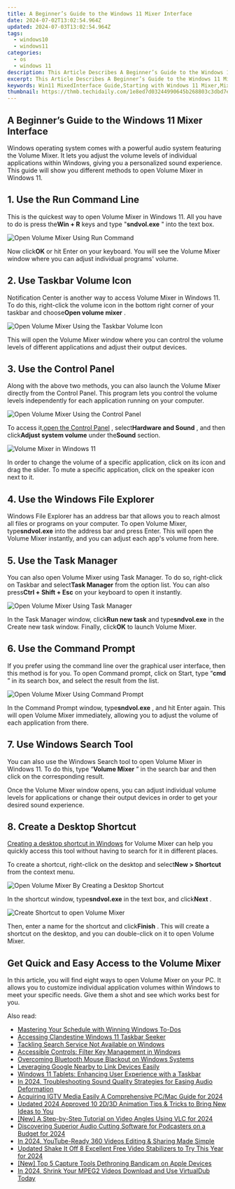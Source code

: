 ```yaml
---
title: A Beginner’s Guide to the Windows 11 Mixer Interface
date: 2024-07-02T13:02:54.964Z
updated: 2024-07-03T13:02:54.964Z
tags:
  - windows10
  - windows11
categories:
  - os
  - windows 11
description: This Article Describes A Beginner’s Guide to the Windows 11 Mixer Interface
excerpt: This Article Describes A Beginner’s Guide to the Windows 11 Mixer Interface
keywords: Win11 MixedInterface Guide,Starting with Windows 11 Mixer,Mixer UI Basics (Windows),Learn Windows 11 Audio Tools,Windows 11 Sound Configuration,Essential Windows 11 Audio Tutorial,Explore Windows 11 MixedReality
thumbnail: https://thmb.techidaily.com/1e8ed7d03244990645b268803c3dbd7e538910f876a7a096244cc5d3946c5238.jpg
---
```


## A Beginner’s Guide to the Windows 11 Mixer Interface

 Windows operating system comes with a powerful audio system featuring the Volume Mixer. It lets you adjust the volume levels of individual applications within Windows, giving you a personalized sound experience. This guide will show you different methods to open Volume Mixer in Windows 11.

## 1\. Use the Run Command Line

 This is the quickest way to open Volume Mixer in Windows 11\. All you have to do is press the**Win + R** keys and type "**sndvol.exe** " into the text box.

![Open Volume Mixer Using Run Command](https://static1.makeuseofimages.com/wordpress/wp-content/uploads/2023/04/open-volume-mixer-using-run-command.jpg)

 Now click**OK** or hit Enter on your keyboard. You will see the Volume Mixer window where you can adjust individual programs' volume.

## 2\. Use Taskbar Volume Icon

 Notification Center is another way to access Volume Mixer in Windows 11\. To do this, right-click the volume icon in the bottom right corner of your taskbar and choose**Open volume mixer** .

![Open Volume Mixer Using the Taskbar Volume Icon](https://static1.makeuseofimages.com/wordpress/wp-content/uploads/2023/04/open-volume-mixer-using-the-taskbar-volume-icon.jpg)

 This will open the Volume Mixer window where you can control the volume levels of different applications and adjust their output devices.

## 3\. Use the Control Panel

 Along with the above two methods, you can also launch the Volume Mixer directly from the Control Panel. This program lets you control the volume levels independently for each application running on your computer.

![Open Volume Mixer Using the Control Panel](https://static1.makeuseofimages.com/wordpress/wp-content/uploads/2023/04/open-volume-mixer-using-the-control-panel.jpg)

 To access it,[open the Control Panel](https://www.makeuseof.com/windows-11-open-control-panel/) , select**Hardware and Sound** , and then click**Adjust system volume** under the**Sound** section.

![Volume Mixer in Windows 11](https://static1.makeuseofimages.com/wordpress/wp-content/uploads/2023/04/volume-mixer-in-windows-11.jpg)

 In order to change the volume of a specific application, click on its icon and drag the slider. To mute a specific application, click on the speaker icon next to it.

## 4\. Use the Windows File Explorer

 Windows File Explorer has an address bar that allows you to reach almost all files or programs on your computer. To open Volume Mixer, type**sndvol.exe** into the address bar and press Enter. This will open the Volume Mixer instantly, and you can adjust each app's volume from here.

## 5\. Use the Task Manager

 You can also open Volume Mixer using Task Manager. To do so, right-click on Taskbar and select**Task Manager** from the option list. You can also press**Ctrl + Shift + Esc** on your keyboard to open it instantly.

![Open Volume Mixer Using Task Manager](https://static1.makeuseofimages.com/wordpress/wp-content/uploads/2023/04/open-volume-mixer-using-task-manager.jpg)

 In the Task Manager window, click**Run new task** and type**sndvol.exe** in the Create new task window. Finally, click**OK** to launch Volume Mixer.

## 6\. Use the Command Prompt

 If you prefer using the command line over the graphical user interface, then this method is for you. To open Command prompt, click on Start, type “**cmd** ” in its search box, and select the result from the list.

![Open Volume Mixer Using Command Prompt](https://static1.makeuseofimages.com/wordpress/wp-content/uploads/2023/04/open-volume-mixer-using-command-prompt.jpg)

 In the Command Prompt window, type**sndvol.exe** , and hit Enter again. This will open Volume Mixer immediately, allowing you to adjust the volume of each application from there.

## 7\. Use Windows Search Tool

 You can also use the Windows Search tool to open Volume Mixer in Windows 11\. To do this, type “**Volume Mixer** ” in the search bar and then click on the corresponding result.

 Once the Volume Mixer window opens, you can adjust individual volume levels for applications or change their output devices in order to get your desired sound experience.

## 8\. Create a Desktop Shortcut

[Creating a desktop shortcut in Windows](https://www.makeuseof.com/tag/create-program-shortcuts-windows-easy-way/) for Volume Mixer can help you quickly access this tool without having to search for it in different places.

 To create a shortcut, right-click on the desktop and select**New > Shortcut** from the context menu.

![Open Volume Mixer By Creating a Desktop Shortcut](https://static1.makeuseofimages.com/wordpress/wp-content/uploads/2023/04/open-volume-mixer-by-creating-a-desktop-shortcut.jpg)

 In the shortcut window, type**sndvol.exe** in the text box, and click**Next** .

![Create Shortcut to open Volume Mixer](https://static1.makeuseofimages.com/wordpress/wp-content/uploads/2023/04/create-shortcut-to-open-volume-mixer.jpg)

 Then, enter a name for the shortcut and click**Finish** . This will create a shortcut on the desktop, and you can double-click on it to open Volume Mixer.

## Get Quick and Easy Access to the Volume Mixer

 In this article, you will find eight ways to open Volume Mixer on your PC. It allows you to customize individual application volumes within Windows to meet your specific needs. Give them a shot and see which works best for you.


<ins class="adsbygoogle"
     style="display:block"
     data-ad-format="autorelaxed"
     data-ad-client="ca-pub-7571918770474297"
     data-ad-slot="1223367746"></ins>



<ins class="adsbygoogle"
     style="display:block"
     data-ad-client="ca-pub-7571918770474297"
     data-ad-slot="8358498916"
     data-ad-format="auto"
     data-full-width-responsive="true"></ins>

<span class="atpl-alsoreadstyle">Also read:</span>
<div><ul>
<li><a href="https://win11.techidaily.com/mastering-your-schedule-with-winning-windows-to-dos/"><u>Mastering Your Schedule with Winning Windows To-Dos</u></a></li>
<li><a href="https://win11.techidaily.com/accessing-clandestine-windows-11-taskbar-seeker/"><u>Accessing Clandestine Windows 11 Taskbar Seeker</u></a></li>
<li><a href="https://win11.techidaily.com/tackling-search-service-not-available-on-windows/"><u>Tackling Search Service Not Available on Windows</u></a></li>
<li><a href="https://win11.techidaily.com/accessible-controls-filter-key-management-in-windows/"><u>Accessible Controls: Filter Key Management in Windows</u></a></li>
<li><a href="https://win11.techidaily.com/overcoming-bluetooth-mouse-blackout-on-windows-systems/"><u>Overcoming Bluetooth Mouse Blackout on Windows Systems</u></a></li>
<li><a href="https://win11.techidaily.com/leveraging-google-nearby-to-link-devices-easily/"><u>Leveraging Google Nearby to Link Devices Easily</u></a></li>
<li><a href="https://win11.techidaily.com/windows-11-tablets-enhancing-user-experience-with-a-taskbar/"><u>Windows 11 Tablets: Enhancing User Experience with a Taskbar</u></a></li>
<li><a href="https://audio-editing.techidaily.com/in-2024-troubleshooting-sound-quality-strategies-for-easing-audio-deformation/"><u>In 2024, Troubleshooting Sound Quality Strategies for Easing Audio Deformation</u></a></li>
<li><a href="https://instagram-videos.techidaily.com/acquiring-igtv-media-easily-a-comprehensive-pcmac-guide-for-2024/"><u>Acquiring IGTV Media Easily  A Comprehensive PC/Mac Guide for 2024</u></a></li>
<li><a href="https://animation-videos.techidaily.com/updated-2024-approved-10-2d3d-animation-tips-and-tricks-to-bring-new-ideas-to-you/"><u>Updated 2024 Approved 10 2D/3D Animation Tips & Tricks to Bring New Ideas to You</u></a></li>
<li><a href="https://remote-screen-capture.techidaily.com/new-a-step-by-step-tutorial-on-video-angles-using-vlc-for-2024/"><u>[New] A Step-by-Step Tutorial on Video Angles Using VLC for 2024</u></a></li>
<li><a href="https://sound-optimizing.techidaily.com/discovering-superior-audio-cutting-software-for-podcasters-on-a-budget-for-2024/"><u>Discovering Superior Audio Cutting Software for Podcasters on a Budget for 2024</u></a></li>
<li><a href="https://facebook-record-videos.techidaily.com/in-2024-youtube-ready-360-videos-editing-and-sharing-made-simple/"><u>In 2024, YouTube-Ready 360 Videos  Editing & Sharing Made Simple</u></a></li>
<li><a href="https://smart-video-creator.techidaily.com/updated-shake-it-off-8-excellent-free-video-stabilizers-to-try-this-year-for-2024/"><u>Updated Shake It Off 8 Excellent Free Video Stabilizers to Try This Year for 2024</u></a></li>
<li><a href="https://on-screen-recording.techidaily.com/new-top-5-capture-tools-dethroning-bandicam-on-apple-devices/"><u>[New] Top 5 Capture Tools Dethroning Bandicam on Apple Devices</u></a></li>
<li><a href="https://ai-video-apps.techidaily.com/in-2024-shrink-your-mpeg2-videos-download-and-use-virtualdub-today/"><u>In 2024, Shrink Your MPEG2 Videos Download and Use VirtualDub Today</u></a></li>
</ul></div>
